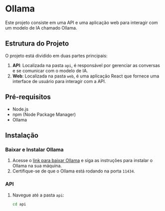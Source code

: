 # Ollama

Este projeto consiste em uma API e uma aplicação web para interagir com um modelo de IA chamado Ollama.

## Estrutura do Projeto

O projeto está dividido em duas partes principais:

1. **API**: Localizada na pasta `api`, é responsável por gerenciar as conversas e se comunicar com o modelo de IA.
2. **Web**: Localizada na pasta `web`, é uma aplicação React que fornece uma interface de usuário para interagir com a API.

## Pré-requisitos

- Node.js
- npm (Node Package Manager)
- Ollama

## Instalação

### Baixar e Instalar Ollama

1. Acesse o [link para baixar Ollama](https://example.com/download-ollama) e siga as instruções para instalar o Ollama na sua máquina.
2. Certifique-se de que o Ollama está rodando na porta `11434`.

### API

1. Navegue até a pasta `api`:
   ```sh
   cd api
    
